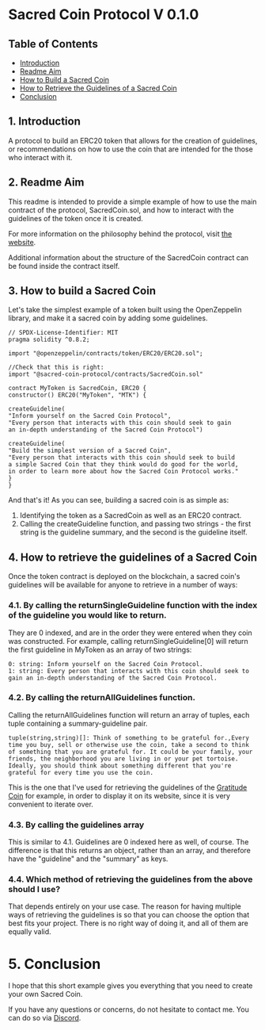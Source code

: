 # Sacred Coin Protocol V 0.1.0

## Table of Contents
* [Introduction](#1-introduction)
* [Readme Aim](#2-readme-aim)
* [How to Build a Sacred Coin](#3-how-to-build-a-sacred-coin)
* [How to Retrieve the Guidelines of a Sacred Coin](#4-how-to-retrieve-the-guidelines-of-a-sacred-coin)
* [Conclusion](#5-conclusion)



## 1. Introduction

A protocol to build an ERC20 token that allows for the creation of guidelines, 
or recommendations on how to use the coin that are intended for the those 
who interact with it.

## 2. Readme Aim
This readme is intended to provide a simple example of how to use the
main contract of the protocol, SacredCoin.sol, and how to interact with the
guidelines of the token once it is created.

For more information on the philosophy behind the protocol, visit
[the website](https://sacredcoinprotocol.com).

Additional information about the structure of the SacredCoin contract
can be found inside the contract itself.

## 3. How to build a Sacred Coin

Let's take the simplest example of a token built using the OpenZeppelin library,
and make it a sacred coin by adding some guidelines.

```
// SPDX-License-Identifier: MIT
pragma solidity ^0.8.2;

import "@openzeppelin/contracts/token/ERC20/ERC20.sol";

//Check that this is right:
import "@sacred-coin-protocol/contracts/SacredCoin.sol"

contract MyToken is SacredCoin, ERC20 {
constructor() ERC20("MyToken", "MTK") {

createGuideline(
"Inform yourself on the Sacred Coin Protocol",
"Every person that interacts with this coin should seek to gain 
an in-depth understanding of the Sacred Coin Protocol")

createGuideline(
"Build the simplest version of a Sacred Coin",
"Every person that interacts with this coin should seek to build
a simple Sacred Coin that they think would do good for the world,
in order to learn more about how the Sacred Coin Protocol works."
}
}
```

And that's it! As you can see, building a sacred coin is as simple as:

1. Identifying the token as a SacredCoin as well as an ERC20 contract.
2. Calling the createGuideline function, and passing two strings - 
the first string is the guideline summary, and the second is the guideline 
itself.

## 4. How to retrieve the guidelines of a Sacred Coin

Once the token contract is deployed on the blockchain, a sacred coin's 
guidelines will  be available for anyone to retrieve in a number of ways:

### 4.1. By calling the returnSingleGuideline function with the index of the guideline you would like to return.

They are 0 indexed, and are in the order they were entered when they coin was constructed.
For example, calling returnSingleGuideline[0] will return the first guideline in MyToken as an array of two strings:

```
0: string: Inform yourself on the Sacred Coin Protocol.
1: string: Every person that interacts with this coin should seek to gain an in-depth understanding of the Sacred Coin Protocol.
```

### 4.2. By calling the returnAllGuidelines function.

Calling the returnAllGuidelines function will return an array of tuples,
each tuple containing a summary-guideline pair.

```
tuple(string,string)[]: Think of something to be grateful for.,Every time you buy, sell or otherwise use the coin, take a second to think of something that you are grateful for. It could be your family, your friends, the neighborhood you are living in or your pet tortoise. Ideally, you should think about something different that you're grateful for every time you use the coin.
```

This is the one that I've used for retrieving the guidelines of the 
[Gratitude Coin](https://sacredcoinprotocol.com/coins/gratitude_coin) for example,
in order to display it on its website, since it is very convenient to iterate over.

### 4.3. By calling the guidelines array

This is similar to 4.1. Guidelines are 0 indexed here as well, of course. The difference is that
this returns an object, rather than an array, and therefore have the "guideline" and the "summary" as keys.

### 4.4. Which method of retrieving the guidelines from the above should I use?

That depends entirely on your use case. The reason for having multiple ways of retrieving
the guidelines is so that you can choose the option that best fits your project.
There is no right way of doing it, and all of them are equally valid.

# 5. Conclusion
I hope that this short example gives you everything that you need to create your own
Sacred Coin.

If you have any questions or concerns, do not hesitate to contact me.
You can do so via [Discord](https://discord.gg/m3cNXWshRK).
